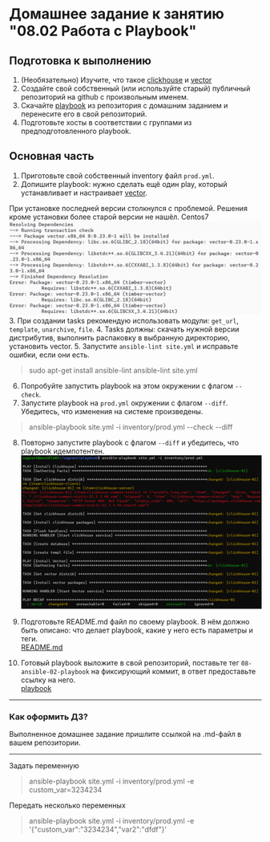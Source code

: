# Домашнее задание к занятию "08.02 Работа с Playbook"

## Подготовка к выполнению

1. (Необязательно) Изучите, что такое [clickhouse](https://www.youtube.com/watch?v=fjTNS2zkeBs) и [vector](https://www.youtube.com/watch?v=CgEhyffisLY)
2. Создайте свой собственный (или используйте старый) публичный репозиторий на github с произвольным именем.
3. Скачайте [playbook](./playbook/) из репозитория с домашним заданием и перенесите его в свой репозиторий.
4. Подготовьте хосты в соответствии с группами из предподготовленного playbook.

## Основная часть

1. Приготовьте свой собственный inventory файл `prod.yml`.
2. Допишите playbook: нужно сделать ещё один play, который устанавливает и настраивает [vector](https://vector.dev).

При установке последней версии столкнулся с проблемой. Решения кроме установки более старой версии не нашёл. Centos7
![img.png](img.png)
3. При создании tasks рекомендую использовать модули: `get_url`, `template`, `unarchive`, `file`.
4. Tasks должны: скачать нужной версии дистрибутив, выполнить распаковку в выбранную директорию, установить vector.
5. Запустите `ansible-lint site.yml` и исправьте ошибки, если они есть.
>sudo apt-get install ansible-lint
>  ansible-lint site.yml


6. Попробуйте запустить playbook на этом окружении с флагом `--check`.
7. Запустите playbook на `prod.yml` окружении с флагом `--diff`. Убедитесь, что изменения на системе произведены.
>ansible-playbook site.yml -i inventory/prod.yml --check --diff
8. Повторно запустите playbook с флагом `--diff` и убедитесь, что playbook идемпотентен.
![img_1.png](img_1.png)
9. Подготовьте README.md файл по своему playbook. В нём должно быть описано: что делает playbook, какие у него есть параметры и теги.   
[README.md](https://github.com/OKryuchenko/devops-netology/blob/master/08-ansible-02-playbook/playbook/README.md)

10. Готовый playbook выложите в свой репозиторий, поставьте тег `08-ansible-02-playbook` на фиксирующий коммит, в ответ предоставьте ссылку на него.   
[playbook](https://github.com/OKryuchenko/devops-netology/blob/master/08-ansible-02-playbook/playbook/site.yml)

---

### Как оформить ДЗ?

Выполненное домашнее задание пришлите ссылкой на .md-файл в вашем репозитории.

---
Задать переменную 
>ansible-playbook site.yml -i inventory/prod.yml -e custom_var=3234234 

Передать несколько переменных
>ansible-playbook site.yml -i inventory/prod.yml -e '{"custom_var":"3234234","var2":"dfdf"}' 
